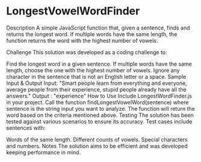 # LongestVowelWordFinder
Description
A simple JavaScript function that, given a sentence, finds and returns the longest word. If multiple words have the same length, the function returns the word with the highest number of vowels.

Challenge
This solution was developed as a coding challenge to:

Find the longest word in a given sentence.
If multiple words have the same length, choose the one with the highest number of vowels.
Ignore any character in the sentence that is not an English letter or a space.
Sample Input & Output
Input: "Smart people learn from everything and everyone, average people from their experience, stupid people already have all the answers."
Output : "experience"
How to Use
Include LongestWordFinder.js in your project.
Call the function findLongestVowelWord(sentence) where sentence is the string input you want to analyze.
The function will return the word based on the criteria mentioned above.
Testing
The solution has been tested against various scenarios to ensure its accuracy. Test cases include sentences with:

Words of the same length.
Different counts of vowels.
Special characters and numbers.
Notes
The solution aims to be efficient and was developed keeping performance in mind.
